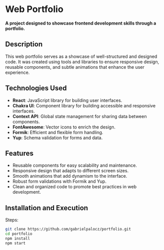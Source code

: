 # Web Portfolio
**A project designed to showcase frontend development skills through a portfolio.**

## Description
This web portfolio serves as a showcase of well-structured and designed code. It was created using tools and libraries to ensure responsive design, reusable components, and subtle animations that enhance the user experience.

## Technologies Used
- **React**: JavaScript library for building user interfaces.
- **Chakra UI**: Component library for building accessible and responsive interfaces.
- **Context API**: Global state management for sharing data between components.
- **FontAwesome**: Vector icons to enrich the design.
- **Formik**: Efficient and flexible form handling.
- **Yup**: Schema validation for forms and data.

## Features
- Reusable components for easy scalability and maintenance.
- Responsive design that adapts to different screen sizes.
- Smooth animations that add dynamism to the interface.
- Robust form validations with Formik and Yup.
- Clean and organized code to promote best practices in web development.

## Installation and Execution
Steps:
```bash
git clone https://github.com/gabrielpalocz/portfolio.git
cd portfolio
npm install
npm start

